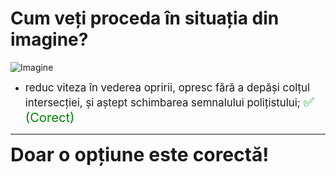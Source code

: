 # Cum veți proceda în situația din imagine?

![Imagine](https://www.arr-atestate.ro/upload/img/questions/img/cum-veti-proceda-in-situatia-din-imagine.jpg)

- <span style="font-size: larger;">reduc viteza în vederea opririi, opresc fără a depăși colțul intersecției, și aștept schimbarea semnalului polițistului; <span style="color: green; font-size: larger;">✅ (Corect)</span></span>

---

<span style="font-size: 30px; font-weight: bold;">**Doar o opțiune este corectă!**</span>